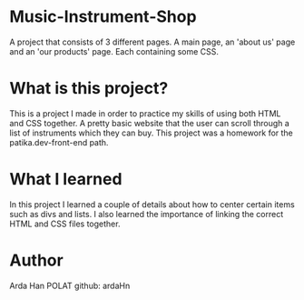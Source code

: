 # Music-Instrument-Shop
A project that consists of 3 different pages. A main page, an 'about us' page and an 'our products' page. Each containing some CSS.

# What is this project?
This is a project I made in order to practice my skills of using both HTML and CSS together. A pretty basic website that the user can scroll through a list of instruments which they can buy. This project was a homework for the patika.dev-front-end path.

# What I learned
In this project I learned a couple of details about how to center certain items such as divs and lists. I also learned the importance of linking the correct HTML and CSS files together. 

# Author
Arda Han POLAT
github: ardaHn
